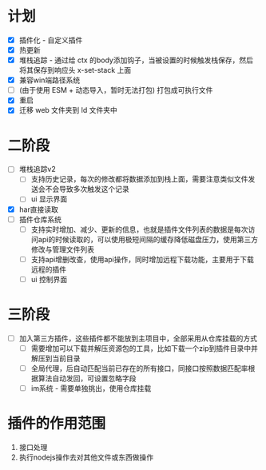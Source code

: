 # 计划
* [x] 插件化 - 自定义插件
* [x] 热更新
* [x] 堆栈追踪 - 通过给 ctx 的body添加钩子，当被设置的时候触发栈保存，然后将其保存到响应头 x-set-stack 上面
* [x] 兼容win端路径系统
* [ ] (由于使用 ESM + 动态导入，暂时无法打包) 打包成可执行文件
* [x] 重启
* [x] 迁移 web 文件夹到 ld 文件夹中
# 二阶段
* [ ] 堆栈追踪v2
    * [ ] 支持历史记录，每次的修改都将数据添加到栈上面，需要注意类似文件发送会不会导致多次触发这个记录
    * [ ] ui 显示界面
* [x] har直接读取
* [ ] 插件仓库系统
    * [ ] 支持实时增加、减少、更新的信息，也就是插件文件列表的数据是每次访问api的时候读取的，可以使用极短间隔的缓存降低磁盘压力，使用第三方修改与管理文件列表
    * [ ] 支持api增删改查，使用api操作，同时增加远程下载功能，主要用于下载远程的插件
    * [ ] ui 控制界面
# 三阶段
* [ ] 加入第三方插件，这些插件都不能放到主项目中，全部采用从仓库挂载的方式
    * [ ] 需要增加可以下载并解压资源包的工具，比如下载一个zip到插件目录中并解压到当前目录
    * [ ] 全局代理，后自动匹配当前已存在的所有接口，同接口按照数据匹配率根据算法自动发回，可设置忽略字段
    * [ ] im系统 - 需要单独挑出，使用仓库挂载

# 插件的作用范围
1. 接口处理
2. 执行nodejs操作去对其他文件或东西做操作